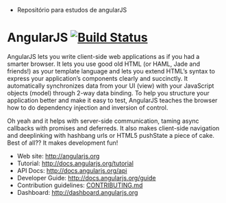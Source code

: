 * Repositório para estudos de angularJS


AngularJS [![Build Status](https://travis-ci.org/angular/angular.js.svg?branch=master)](https://travis-ci.org/angular/angular.js)
=========

AngularJS lets you write client-side web applications as if you had a smarter browser.  It lets you
use good old HTML (or HAML, Jade and friends!) as your template language and lets you extend HTML’s
syntax to express your application’s components clearly and succinctly.  It automatically
synchronizes data from your UI (view) with your JavaScript objects (model) through 2-way data
binding. To help you structure your application better and make it easy to test, AngularJS teaches
the browser how to do dependency injection and inversion of control.

Oh yeah and it helps with server-side communication, taming async callbacks with promises and 
deferreds. It also makes client-side navigation and deeplinking with hashbang urls or HTML5 pushState a
piece of cake. Best of all?? It makes development fun!

* Web site: http://angularjs.org
* Tutorial: http://docs.angularjs.org/tutorial
* API Docs: http://docs.angularjs.org/api
* Developer Guide: http://docs.angularjs.org/guide
* Contribution guidelines: [CONTRIBUTING.md](https://github.com/angular/angular.js/blob/master/CONTRIBUTING.md)
* Dashboard: http://dashboard.angularjs.org